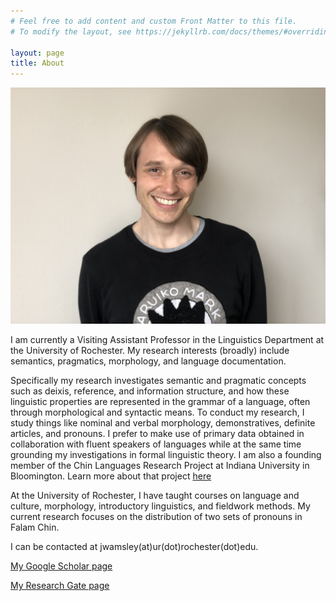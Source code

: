 ```yaml
---
# Feel free to add content and custom Front Matter to this file.
# To modify the layout, see https://jekyllrb.com/docs/themes/#overriding-theme-defaults

layout: page
title: About
---
```


![Dr. J.C. Wamsley](assets/img/wamsley_pic.jpg "photo credit: Sihui He")

I am currently a Visiting Assistant Professor in the Linguistics Department at the University of Rochester. My research interests (broadly) include semantics, pragmatics, morphology, and language documentation.


Specifically my research investigates semantic and pragmatic concepts such as deixis, reference, and information structure, and how these linguistic properties are represented in the grammar of a language, often through morphological and syntactic means.
To conduct my research, I study things like nominal and verbal morphology, demonstratives, definite articles, and pronouns. I prefer to make use of primary data obtained in collaboration with fluent speakers of languages while at the same time grounding my investigations in formal linguistic theory.
I am also a founding member of the Chin Languages Research Project at Indiana University in Bloomington. Learn more about that project [here](https://www.chinlanguages.org/)

At the University of Rochester, I have taught courses on language and culture, morphology, introductory linguistics, and fieldwork methods. My current research focuses on the distribution of two sets of pronouns in Falam Chin.

I can be contacted at jwamsley(at)ur(dot)rochester(dot)edu.

[My Google Scholar page](https://scholar.google.com/citations?user=t-MRgSkAAAAJ&hl=en)

[My Research Gate page](https://www.researchgate.net/profile/James-Wamsley-5)

